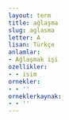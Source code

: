 ```yaml
---
layout: term
title: ağlaşma
slug: aglasma
letter: A
lisan: Türkçe
anlamlar:
- Ağlaşmak işi
ozellikler:
- - isim
ornekler:
- - ''
orneklerkaynak:
- - ''
---
```

